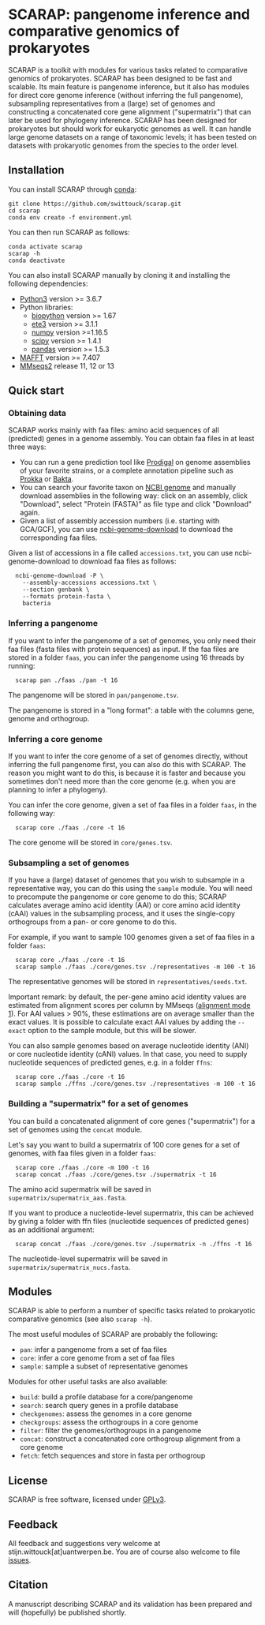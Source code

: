 # SCARAP: pangenome inference and comparative genomics of prokaryotes

SCARAP is a toolkit with modules for various tasks related to comparative genomics of prokaryotes. SCARAP has been designed to be fast and scalable. Its main feature is pangenome inference, but it also has modules for direct core genome inference (without inferring the full pangenome), subsampling representatives from a (large) set of genomes and constructing a concatenated core gene alignment ("supermatrix") that can later be used for phylogeny inference.  SCARAP has been designed for prokaryotes but should work for eukaryotic genomes as well. It can handle large genome datasets on a range of taxonomic levels; it has been tested on datasets with prokaryotic genomes from the species to the order level. 

## Installation 

You can install SCARAP through [conda](https://docs.conda.io/projects/miniconda/en/latest/#quick-command-line-install): 

```
git clone https://github.com/swittouck/scarap.git
cd scarap
conda env create -f environment.yml 
```

You can then run SCARAP as follows: 

```
conda activate scarap
scarap -h
conda deactivate
```

You can also install SCARAP manually by cloning it and installing the following dependencies: 

* [Python3](https://www.python.org/) version >= 3.6.7
* Python libraries:
    * [biopython](https://biopython.org/) version >= 1.67
    * [ete3](http://etetoolkit.org/) version >= 3.1.1
    * [numpy](https://numpy.org/) version >=1.16.5
    * [scipy](https://www.scipy.org/) version >= 1.4.1
    * [pandas](https://pandas.pydata.org/) version >= 1.5.3
* [MAFFT](https://mafft.cbrc.jp/alignment/software/) version >= 7.407
* [MMseqs2](https://github.com/soedinglab/MMseqs2) release 11, 12 or 13

## Quick start

### Obtaining data 

SCARAP works mainly with faa files: amino acid sequences of all (predicted) genes in a genome assembly. You can obtain faa files in at least three ways: 

* You can run a gene prediction tool like [Prodigal](https://github.com/hyattpd/Prodigal) on genome assemblies of your favorite strains, or a complete annotation pipeline such as [Prokka](https://github.com/tseemann/prokka) or [Bakta](https://github.com/oschwengers/bakta). 
* You can search your favorite taxon on [NCBI genome](https://www.ncbi.nlm.nih.gov/datasets/genome/) and manually download assemblies in the following way: click on an assembly, click "Download", select "Protein (FASTA)" as file type and click "Download" again. 
* Given a list of assembly accession numbers (i.e. starting with GCA/GCF), you can use [ncbi-genome-download](https://github.com/kblin/ncbi-genome-download/) to download the corresponding faa files.

Given a list of accessions in a file called `accessions.txt`, you can use ncbi-genome-download to download faa files as follows: 

      ncbi-genome-download -P \
        --assembly-accessions accessions.txt \
        --section genbank \
        --formats protein-fasta \
        bacteria

### Inferring a pangenome

If you want to infer the pangenome of a set of genomes, you only need their faa files (fasta files with protein sequences) as input. If the faa files are stored in a folder `faas`, you can infer the pangenome using 16 threads by running: 

      scarap pan ./faas ./pan -t 16
    
The pangenome will be stored in `pan/pangenome.tsv`. 

The pangenome is stored in a "long format": a table with the columns gene, genome and orthogroup. 

### Inferring a core genome 

If you want to infer the core genome of a set of genomes directly, without inferring the full pangenome first, you can also do this with SCARAP. The reason you might want to do this, is because it is faster and because you sometimes don't need more than the core genome (e.g. when you are planning to infer a phylogeny). 

You can infer the core genome, given a set of faa files in a folder `faas`, in the following way:

      scarap core ./faas ./core -t 16
      
The core genome will be stored in `core/genes.tsv`. 

### Subsampling a set of genomes 

If you have a (large) dataset of genomes that you wish to subsample in a representative way, you can do this using the `sample` module. You will need to precompute the pangenome or core genome to do this; SCARAP calculates average amino acid identity (AAI) or core amino acid identity (cAAI) values in the subsampling process, and it uses the single-copy orthogroups from a pan- or core genome to do this. 

For example, if you want to sample 100 genomes given a set of faa files in a folder `faas`: 

      scarap core ./faas ./core -t 16
      scarap sample ./faas ./core/genes.tsv ./representatives -m 100 -t 16
      
The representative genomes will be stored in `representatives/seeds.txt`. 

Important remark: by default, the per-gene amino acid identity values are estimated from alignment scores per column by MMseqs ([alignment mode 1](https://github.com/soedinglab/MMseqs2/wiki#how-does-mmseqs2-compute-the-sequence-identity)). For AAI values > 90%, these estimations are on average smaller than the exact values. It is possible to calculate exact AAI values by adding the `--exact` option to the sample module, but this will be slower. 

You can also sample genomes based on average nucleotide identity (ANI) or core nucleotide identity (cANI) values. In that case, you need to supply nucleotide sequences of predicted genes, e.g. in a folder `ffns`: 

      scarap core ./faas ./core -t 16
      scarap sample ./ffns ./core/genes.tsv ./representatives -m 100 -t 16

### Building a "supermatrix" for a set of genomes

You can build a concatenated alignment of core genes ("supermatrix") for a set of genomes using the `concat` module. 

Let's say you want to build a supermatrix of 100 core genes for a set of genomes, with faa files given in a folder `faas`: 

      scarap core ./faas ./core -m 100 -t 16
      scarap concat ./faas ./core/genes.tsv ./supermatrix -t 16
      
The amino acid supermatrix will be saved in `supermatrix/supermatrix_aas.fasta`. 
      
If you want to produce a nucleotide-level supermatrix, this can be achieved by giving a folder with ffn files (nucleotide sequences of predicted genes) as an additional argument: 

      scarap concat ./faas ./core/genes.tsv ./supermatrix -n ./ffns -t 16
      
The nucleotide-level supermatrix will be saved in `supermatrix/supermatrix_nucs.fasta`. 

## Modules 

SCARAP is able to perform a number of specific tasks related to prokaryotic comparative genomics (see also `scarap -h`). 

The most useful modules of SCARAP are probably the following: 

* `pan`: infer a pangenome from a set of faa files
* `core`: infer a core genome from a set of faa files
* `sample`: sample a subset of representative genomes

Modules for other useful tasks are also available: 

* `build`: build a profile database for a core/pangenome
* `search`: search query genes in a profile database
* `checkgenomes`: assess the genomes in a core genome
* `checkgroups`: assess the orthogroups in a core genome
* `filter`: filter the genomes/orthogroups in a pangenome
* `concat`: construct a concatenated core orthogroup alignment from a core genome
* `fetch`: fetch sequences and store in fasta per orthogroup

## License

SCARAP is free software, licensed under [GPLv3](https://github.com/SWittouck/scarap/blob/master/LICENSE).

## Feedback

All feedback and suggestions very welcome at stijn.wittouck[at]uantwerpen.be. You are of course also welcome to file [issues](https://github.com/SWittouck/scarap/issues).

## Citation

A manuscript describing SCARAP and its validation has been prepared and will (hopefully) be published shortly. 

